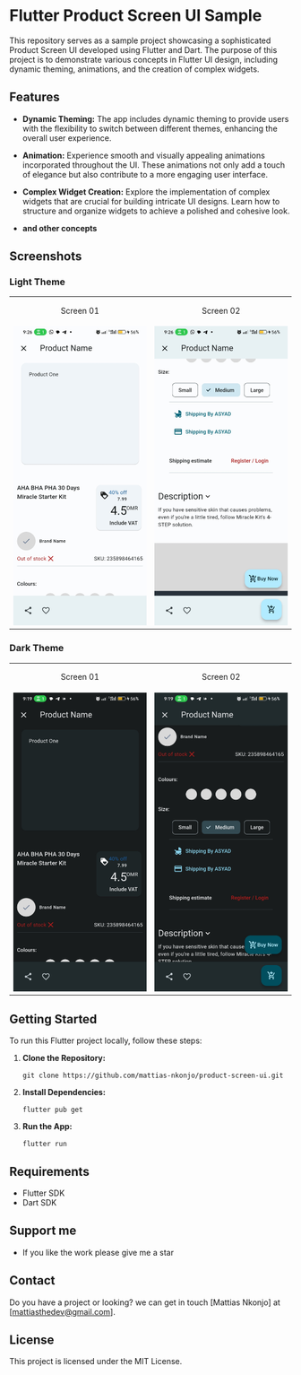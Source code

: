# Flutter Product Screen UI Sample

This repository serves as a sample project showcasing a sophisticated Product Screen UI developed using Flutter and Dart. The purpose of this project is to demonstrate various concepts in Flutter UI design, including dynamic theming, animations, and the creation of complex widgets.

## Features

- **Dynamic Theming:** The app includes dynamic theming to provide users with the flexibility to switch between different themes, enhancing the overall user experience.

- **Animation:** Experience smooth and visually appealing animations incorporated throughout the UI. These animations not only add a touch of elegance but also contribute to a more engaging user interface.

- **Complex Widget Creation:** Explore the implementation of complex widgets that are crucial for building intricate UI designs. Learn how to structure and organize widgets to achieve a polished and cohesive look.

- **and other concepts** 

## Screenshots
### Light Theme

<table>
  <tr>
    <td><p align="center">Screen 01</p></td>
     <td><p align="center">Screen 02</p></td>
    
  </tr>
  <tr>
    <td valign="top"><img src="screenshots/03.jpg"></td>
    <td valign="top"><img src="screenshots/04.jpg"></td>   
  </tr>
 </table>

### Dark Theme
<table>
  <tr>
    <td><p align="center">Screen 01</p></td>
     <td><p align="center">Screen 02</p></td>
    
  </tr>
  <tr>
    <td valign="top"><img src="screenshots/01.jpg"></td>
    <td valign="top"><img src="screenshots/02.jpg"></td>   
  </tr>
 </table>


## Getting Started

To run this Flutter project locally, follow these steps:

1. **Clone the Repository:**
   ```
   git clone https://github.com/mattias-nkonjo/product-screen-ui.git
   ```

2. **Install Dependencies:**
   ```
   flutter pub get
   ```

3. **Run the App:**
   ```
   flutter run
   ```

## Requirements

- Flutter SDK
- Dart SDK

## Support me

- If you like the work please give me a star

## Contact
Do you have a project or looking? we can get in touch [Mattias Nkonjo] at [mattiasthedev@gmail.com].

## License
This project is licensed under the MIT License.